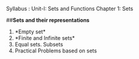Syllabus :
Unit-I: Sets and Functions
Chapter 1: Sets

##**Sets and their representations**
<ol>
<li>*Empty set* </li>
<li>*Finite and Infinite sets* </li>
<li>Equal sets. Subsets </li>
<li>Practical Problems based on sets</li>
</ol>
